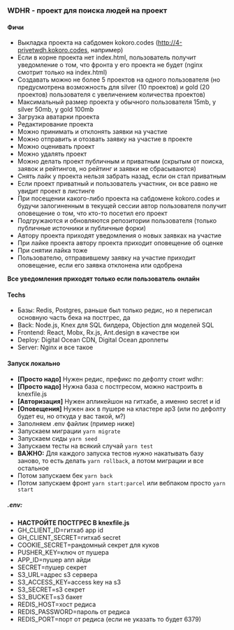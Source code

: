### WDHR - проект для поиска людей на проект

#### Фичи

* Выкладка проекта на сабдомен kokoro.codes (http://4-privetwdh.kokoro.codes, например)
* Если в корне проекта нет index.html, пользователь получит уведомление о том, что фронта у его проекта не будет (nginx смотрит только на index.html)
* Создавать можно не более 5 проектов на одного пользователя (но предусмотрена возможность для silver (10 проектов) и gold (20 проектов) пользователя с увеличением количества проектов)
* Максимальный размер проекта у обычного пользователя 15mb, у silver 50mb, у gold 100mb
* Загрузка аватарки проекта
* Редактирование проекта
* Можно принимать и отклонять заявки на участие
* Можно отправить и отозвать заявку на участие в проекте
* Можно оценивать проект
* Можно удалять проект
* Можно делать проект публичным и приватным (скрытым от поиска, заявок и рейтингов, но рейтинг и заявки не сбрасываются)
* Снять лайк у проекта нельзя забрать назад, если он стал приватным
* Если проект приватный и пользователь участник, он все равно не увидит проект в листинге
* При посещении какого-либо проекта на сабдомене kokoro.codes и будучи залогиненным в текущей сессии автор пользователя получит оповещение о том, что кто-то посетил его проект
* Подгружаются и обновляются репозитории пользователя (только публичные источники и публичные форки)
* Автору проекта приходят уведомления о новых заявках на участие
* При лайке проекта автору проекта приходит оповещение об оценке
* При снятии лайка тоже
* Пользователю, отправившему заявку на участие приходит оповещение, если его заявка отклонена или одобрена


**Все уведомления приходят только если пользователь онлайн**

#### Techs

* Базы: Redis, Postgres, раньше был только редис, но я переписал основную часть бека на постгрес, да
* Back: Node.js, Knex для SQL билдера, Objection для моделей SQL
* Frontend: React, Mobx, Rx.js, Ant.design в качестве юи
* Deploy: Digital Ocean CDN, Digital Ocean дроплеты
* Server: Nginx и все такое

#### Запуск локально

* **[Просто надо]** Нужен редис, префикс по дефолту стоит wdhr:
* **[Просто надо]** Нужна база с постгресом, можно настроить в knexfile.js
* **[Авторизация]** Нужен апликейшон на гитхабе, а именно secret и id
* **[Оповещения]** Нужен акк в пушере на кластере ap3 (или по дефолту будет eu, но откуда у вас такой, м?)
* Заполняем .env файлик (пример ниже)
* Запускаем миграции `yarn migrate`
* Запускаем сиды `yarn seed`
* Запускаем тесты на всякий случай `yarn test`
* **ВАЖНО:** Для каждого запуска тестов нужно накатывать базу заново, то есть делать `yarn rollback`, а потом миграции и все остальное
* Потом запускаем бек `yarn back`
* Потом запускаем фронт `yarn start:parcel` или вебпаком просто `yarn start`

##### .env:
* **НАСТРОЙТЕ ПОСТГРЕС В knexfile.js**
* GH_CLIENT_ID=гитхаб app id
* GH_CLIENT_SECRET=гитхаб secret
* COOKIE_SECRET=рандомный секрет для куков
* PUSHER_KEY=ключ от пушера
* APP_ID=пушер апп айди
* SECRET=пушер секрет
* S3_URL=адрес s3 сервера
* S3_ACCESS_KEY=access key на s3
* S3_SECRET=s3 секрет
* S3_BUCKET=s3 бакет
* REDIS_HOST=хост редиса
* REDIS_PASSWORD=пароль от редиса
* REDIS_PORT=порт от редиса (если не указать то будет 6379)

